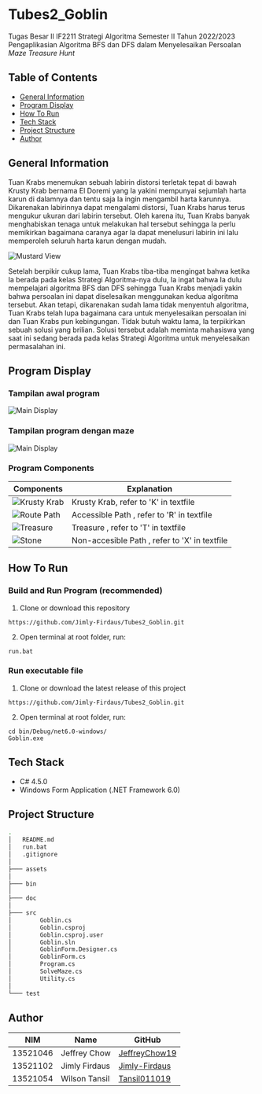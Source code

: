 # Tubes2_Goblin

Tugas Besar II IF2211 Strategi Algoritma Semester II Tahun 2022/2023
<br>
Pengaplikasian Algoritma BFS dan DFS dalam Menyelesaikan Persoalan <i>Maze Treasure Hunt</i>

## Table of Contents

- [General Information](#general-information)
- [Program Display](#program-display)
- [How To Run](#how-to-run)
- [Tech Stack](#tech-stack)
- [Project Structure](#project-structure)
- [Author](#author)

## General Information

Tuan Krabs menemukan sebuah labirin distorsi terletak tepat di bawah Krusty Krab bernama El Doremi yang Ia yakini mempunyai sejumlah harta karun di dalamnya dan tentu saja Ia ingin mengambil harta karunnya. Dikarenakan labirinnya dapat mengalami distorsi, Tuan Krabs harus terus mengukur ukuran dari labirin tersebut. Oleh karena itu, Tuan Krabs banyak menghabiskan tenaga untuk melakukan hal tersebut sehingga Ia perlu memikirkan bagaimana caranya agar Ia dapat menelusuri labirin ini lalu memperoleh seluruh harta karun dengan mudah.

![Mustard View](./assets/mustardPocket.jpg)

Setelah berpikir cukup lama, Tuan Krabs tiba-tiba mengingat bahwa ketika Ia berada pada kelas Strategi Algoritma-nya dulu, Ia ingat bahwa Ia dulu mempelajari algoritma BFS dan DFS sehingga Tuan Krabs menjadi yakin bahwa persoalan ini dapat diselesaikan menggunakan kedua algoritma tersebut. Akan tetapi, dikarenakan sudah lama tidak menyentuh algoritma, Tuan Krabs telah lupa bagaimana cara untuk menyelesaikan persoalan ini dan Tuan Krabs pun kebingungan. Tidak butuh waktu lama, Ia terpikirkan sebuah solusi yang brilian. Solusi tersebut adalah meminta mahasiswa yang saat ini sedang berada pada kelas Strategi Algoritma untuk menyelesaikan permasalahan ini.

## Program Display

### Tampilan awal program

![Main Display](./assets/ProgramDisplay.png)

### Tampilan program dengan maze

![Main Display](./assets/ProgramDisplay2.png)

### Program Components

| Components                          | Explanation                                   |
| ----------------------------------- | --------------------------------------------- |
| ![Krusty Krab](./assets/KBlock.png) | Krusty Krab, refer to 'K' in textfile         |
| ![Route Path](./assets/RBlock.png)  | Accessible Path , refer to 'R' in textfile    |
| ![Treasure](./assets/TBlock.png)    | Treasure , refer to 'T' in textfile           |
| ![Stone](./assets/XBlock.png)       | Non-accesible Path , refer to 'X' in textfile |

## How To Run

### Build and Run Program (recommended)

1. Clone or download this repository

```shell
https://github.com/Jimly-Firdaus/Tubes2_Goblin.git
```

2. Open terminal at root folder, run:

```shell
run.bat
```

### Run executable file

1. Clone or download the latest release of this project

```shell
https://github.com/Jimly-Firdaus/Tubes2_Goblin.git
```

2. Open terminal at root folder, run:

```shell
cd bin/Debug/net6.0-windows/
Goblin.exe
```

## Tech Stack

- C# 4.5.0
- Windows Form Application (.NET Framework 6.0)

## Project Structure

```bash
.
│   README.md
│   run.bat
│   .gitignore
│
├─── assets
│
├─── bin
│
├─── doc
│
├─── src
│        Goblin.cs
│        Goblin.csproj
│        Goblin.csproj.user
│        Goblin.sln
│        GoblinForm.Designer.cs
│        GoblinForm.cs
│        Program.cs
│        SolveMaze.cs
│        Utility.cs
│
└─── test
```

## Author

| NIM      | Name          | GitHub                                            |
| -------- | ------------- | ------------------------------------------------- |
| 13521046 | Jeffrey Chow  | [JeffreyChow19](https://github.com/JeffreyChow19) |
| 13521102 | Jimly Firdaus | [Jimly-Firdaus](https://github.com/Jimly-Firdaus) |
| 13521054 | Wilson Tansil | [Tansil011019](https://github.com/Tansil011019)   |

